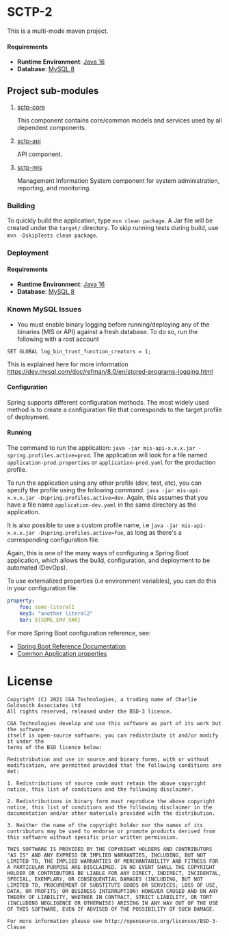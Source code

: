 # SCTP-2

This is a multi-mode maven project.

#### Requirements

- **Runtime Environment**: [Java 16](https://adoptopenjdk.net/?variant=openjdk16&jvmVariant=hotspot)
- **Database**: [MySQL 8](https://dev.mysql.com/downloads/mysql/)

## Project sub-modules

1. [sctp-core](/sctp-core)
   
   This component contains core/common models and services used by all dependent components.
   
2. [sctp-api](/sctp-api)

    API component.
    
3. [sctp-mis](/sctp-mis)

    Management Information System component for system administration, reporting, and monitoring.

### Building

To quickly build the application, type ``mvn clean package``. A Jar file will be created under the ``target/`` directory.
To skip running tests during build, use ``mvn -DskipTests clean package``.

### Deployment

#### Requirements

- **Runtime Environment**: [Java 16](https://adoptopenjdk.net/?variant=openjdk16&jvmVariant=hotspot)
- **Database**: [MySQL 8](https://dev.mysql.com/downloads/mysql/)

### Known MySQL Issues

- You must enable binary logging before running/deploying any of the binaries (MIS or API) against a fresh database.
To do so, run the following with a root account

```mysql-sql
SET GLOBAL log_bin_trust_function_creators = 1;
```

This is explained here for more information https://dev.mysql.com/doc/refman/8.0/en/stored-programs-logging.html

#### Configuration

Spring supports different configuration methods. The most widely used method is to create a configuration file
that corresponds to the target profile of deployment.

#### Running

The command to run the application: ``java -jar mis-api-x.x.x.jar -spring.profiles.active=prod``. The application will look for a file named
`application-prod.properties` or `application-prod.yaml` for the production profile.

To run the application using any other profile (dev, test, etc), you can specify the profile using the
following command: `java -jar mis-api-x.x.x.jar -Dspring.profiles.active=dev`. Again, this assumes that you have
a file name `application-dev.yaml` in the same directory as the application.

It is also possible to use a custom profile name, i.e `java -jar mis-api-x.x.x.jar -Dspring.profiles.active=foo`, as
long as there's a corresponding configuration file.

Again, this is one of the many ways of configuring a Spring Boot application, which allows the build, configuration,
and deployment to be automated (DevOps).

To use externalized properties (i.e environment variables), you can do this in your configuration file:

```yaml
property:
    foo: some-literal1
    key3: "another literal2"
    bar: ${SOME_ENV_VAR}
```

For more Spring Boot configuration reference, see:

- [Spring Boot Reference Documentation](https://docs.spring.io/spring-boot/docs/2.4.5/reference/html/index.html)
- [Common Application properties](https://docs.spring.io/spring-boot/docs/2.4.5/reference/html/appendix-application-properties.html#common-application-properties)

# License

```text
Copyright (C) 2021 CGA Technologies, a trading name of Charlie Goldsmith Associates Ltd
All rights reserved, released under the BSD-3 licence.

CGA Technologies develop and use this software as part of its work but the software 
itself is open-source software; you can redistribute it and/or modify it under the 
terms of the BSD licence below:

Redistribution and use in source and binary forms, with or without modification, are permitted provided that the following conditions are met:

1. Redistributions of source code must retain the above copyright notice, this list of conditions and the following disclaimer.

2. Redistributions in binary form must reproduce the above copyright notice, this list of conditions and the following disclaimer in the documentation and/or other materials provided with the distribution.

3. Neither the name of the copyright holder nor the names of its contributors may be used to endorse or promote products derived from this software without specific prior written permission.

THIS SOFTWARE IS PROVIDED BY THE COPYRIGHT HOLDERS AND CONTRIBUTORS "AS IS" AND ANY EXPRESS OR IMPLIED WARRANTIES, INCLUDING, BUT NOT LIMITED TO, THE IMPLIED WARRANTIES OF MERCHANTABILITY AND FITNESS FOR A PARTICULAR PURPOSE ARE DISCLAIMED. IN NO EVENT SHALL THE COPYRIGHT HOLDER OR CONTRIBUTORS BE LIABLE FOR ANY DIRECT, INDIRECT, INCIDENTAL, SPECIAL, EXEMPLARY, OR CONSEQUENTIAL DAMAGES (INCLUDING, BUT NOT LIMITED TO, PROCUREMENT OF SUBSTITUTE GOODS OR SERVICES; LOSS OF USE, DATA, OR PROFITS; OR BUSINESS INTERRUPTION) HOWEVER CAUSED AND ON ANY THEORY OF LIABILITY, WHETHER IN CONTRACT, STRICT LIABILITY, OR TORT (INCLUDING NEGLIGENCE OR OTHERWISE) ARISING IN ANY WAY OUT OF THE USE OF THIS SOFTWARE, EVEN IF ADVISED OF THE POSSIBILITY OF SUCH DAMAGE.

For more information please see http://opensource.org/licenses/BSD-3-Clause
```